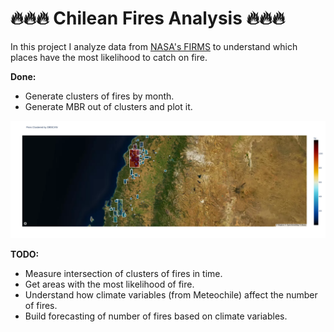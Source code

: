 # 🔥🔥🔥 Chilean Fires Analysis 🔥🔥🔥

In this project I analyze data from [NASA's FIRMS](https://earthdata.nasa.gov/firms) to understand which places have the most likelihood to catch on fire.

**Done:**
- Generate clusters of fires by month.
- Generate MBR out of clusters and plot it.

![Fires clusters MBR](https://github.com/sebastiantare/chileanfires/blob/main/MBR-fires.png?raw=true)

**TODO:**

- Measure intersection of clusters of fires in time.
- Get areas with the most likelihood of fire.
- Understand how climate variables (from Meteochile) affect the number of fires.
- Build forecasting of number of fires based on climate variables.
